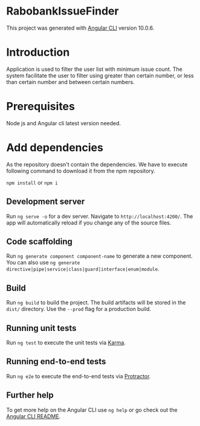 # RabobankIssueFinder

This project was generated with [Angular CLI](https://github.com/angular/angular-cli) version 10.0.6. 

# Introduction
Application is used to filter the user list with minimum issue count. The system facilitate the user to filter using greater than certain number, or less than certain number and between certain numbers.

# Prerequisites
Node js and Angular cli latest version needed.

# Add dependencies 
As the repository doesn't contain the dependencies. We have to execute following command to download it from the npm repository.

`npm install` or `npm i`

## Development server

Run `ng serve -o` for a dev server. Navigate to `http://localhost:4200/`. The app will automatically reload if you change any of the source files.

## Code scaffolding

Run `ng generate component component-name` to generate a new component. You can also use `ng generate directive|pipe|service|class|guard|interface|enum|module`.

## Build

Run `ng build` to build the project. The build artifacts will be stored in the `dist/` directory. Use the `--prod` flag for a production build.

## Running unit tests

Run `ng test` to execute the unit tests via [Karma](https://karma-runner.github.io).

## Running end-to-end tests

Run `ng e2e` to execute the end-to-end tests via [Protractor](http://www.protractortest.org/).

## Further help

To get more help on the Angular CLI use `ng help` or go check out the [Angular CLI README](https://github.com/angular/angular-cli/blob/master/README.md).
